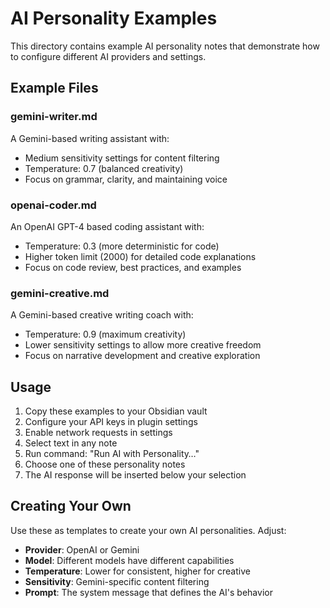 # AI Personality Examples

This directory contains example AI personality notes that demonstrate how to configure different AI providers and settings.

## Example Files

### gemini-writer.md
A Gemini-based writing assistant with:
- Medium sensitivity settings for content filtering
- Temperature: 0.7 (balanced creativity)
- Focus on grammar, clarity, and maintaining voice

### openai-coder.md
An OpenAI GPT-4 based coding assistant with:
- Temperature: 0.3 (more deterministic for code)
- Higher token limit (2000) for detailed code explanations
- Focus on code review, best practices, and examples

### gemini-creative.md
A Gemini-based creative writing coach with:
- Temperature: 0.9 (maximum creativity)
- Lower sensitivity settings to allow more creative freedom
- Focus on narrative development and creative exploration

## Usage

1. Copy these examples to your Obsidian vault
2. Configure your API keys in plugin settings
3. Enable network requests in settings
4. Select text in any note
5. Run command: "Run AI with Personality…"
6. Choose one of these personality notes
7. The AI response will be inserted below your selection

## Creating Your Own

Use these as templates to create your own AI personalities. Adjust:
- **Provider**: OpenAI or Gemini
- **Model**: Different models have different capabilities
- **Temperature**: Lower for consistent, higher for creative
- **Sensitivity**: Gemini-specific content filtering
- **Prompt**: The system message that defines the AI's behavior

